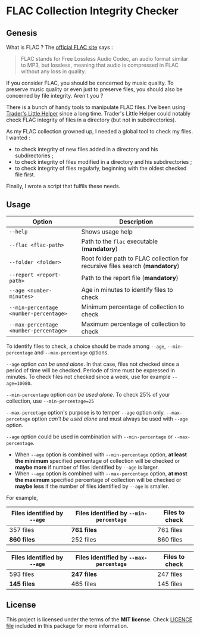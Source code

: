 # FLAC Collection Integrity Checker

## Genesis

What is FLAC ? The [official FLAC site](https://pages.github.com/) says :

> FLAC stands for Free Lossless Audio Codec, an audio format similar to MP3, but lossless, meaning that audio is compressed in FLAC without any loss in quality.

If you consider FLAC, you should be concerned by music quality. To preserve music quality or even just to preserve files, you should also be concerned by file integrity. Aren't you ?

There is a bunch of handy tools to manipulate FLAC files. I've been using [Trader's Little Helper](http://tlh.easytree.org/) since a long time. Trader's Little Helper could notably check FLAC integrity of files in a directory (but not in subdirectories). 

As my FLAC collection growned up, I needed a global tool to check my files. I wanted :

* to check integrity of new files added in a directory and his subdirectories ;
* to check integrity of files modified in a directory and his subdirectories ;
* to check integrity of files regularly, beginning with the oldest checked file first.

Finally, I wrote a script that fulfils these needs.

## Usage

| Option                     | Description   |
| --------                   | -------- |
| `--help`                   | Shows usage help |
| `--flac <flac-path>`       | Path to the `flac` executable (**mandatory**) |
| `--folder <folder>`        | Root folder path to FLAC collection for recursive files search (**mandatory**) |
| `--report <report-path>`   | Path to the report file (**mandatory**) |
| `--age <number-minutes>`   | Age in minutes to identify files to check |
| `--min-percentage <number-percentage>`  | Minimum percentage of collection to check |
| `--max-percentage <number-percentage>`  | Maximum percentage of collection to check |

To identify files to check, a choice should be made among `--age`, `--min-percentage` and `--max-percentage` options.

`--age` option *can be used alone*. In that case, files not checked since a period of time will be checked. Periode of time must be expressed in minutes. To check files not checked since a week, use for example `--age=10080`. 

`--min-percentage` option *can be used alone*. To check 25% of your collection, use `--min-percentage=25`

`--max-percetage` option's purpose is to temper `--age` option only. `--max-percetage` option *can't be used alone* and must always be used with `--age` option.

`--age` option could be used in combination with `--min-percentage` or `--max-percentage`. 
* When `--age` option is combined with `--min-percentage` option, **at least the minimum** specified percentage of collection will be checked or **maybe more** if number of files identified by ``--age`` is larger. 
* When `--age` option is combined with `--max-percentage` option, **at most the maximum** specified percentage of collection will be checked or **maybe less** if the number of files identified by `--age` is smaller.

For example, 

| Files identified by `--age`  | Files identified by `--min-percentage`  | Files to check |
| --------                     | --------                                | --------  |
| 357 files                    | **761 files**                           | 761 files |
| **860 files**                | 252 files                               | 860 files |


| Files identified by `--age`  | Files identified by `--max-percentage`  | Files to check |
| --------                     | --------                                | -------- |
| 593 files                    | **247 files**                           | 247 files |
| **145 files**                | 465 files                               | 145 files |


## License

This project is licensed under the terms of the **MIT license**. Check [LICENCE file](/LICENCE.md) included in this package for more information.
